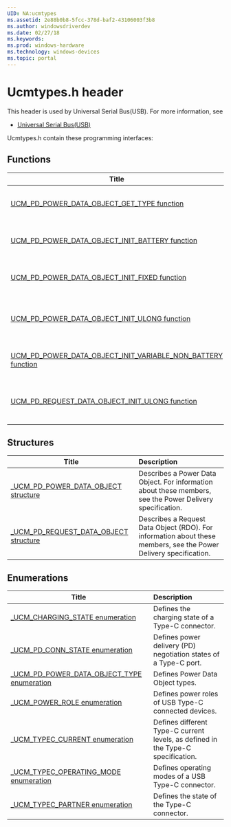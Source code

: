 ```yaml
---
UID: NA:ucmtypes
ms.assetid: 2e88b0b8-5fcc-378d-baf2-43106003f3b8
ms.author: windowsdriverdev
ms.date: 02/27/18
ms.keywords: 
ms.prod: windows-hardware
ms.technology: windows-devices
ms.topic: portal
---
```


# Ucmtypes.h header



This header is used by Universal Serial Bus(USB). For more information, see
- [Universal Serial Bus(USB)](../_usbref/index.md)

Ucmtypes.h contain these programming interfaces:


## Functions

| Title   | Description   |
| ---- |:---- |
| [UCM_PD_POWER_DATA_OBJECT_GET_TYPE function](nf-ucmtypes-ucm_pd_power_data_object_get_type.md) | Retrieves the type of Power Data Object from the UCM_PD_POWER_DATA_OBJECT structure. |
| [UCM_PD_POWER_DATA_OBJECT_INIT_BATTERY function](nf-ucmtypes-ucm_pd_power_data_object_init_battery.md) | Initializes a UCM_PD_POWER_DATA_OBJECT structure as a Battery Supply type Power Data Object. |
| [UCM_PD_POWER_DATA_OBJECT_INIT_FIXED function](nf-ucmtypes-ucm_pd_power_data_object_init_fixed.md) | Initializes a to the UCM_PD_POWER_DATA_OBJECT for a Fixed Supply type Power Data Object. |
| [UCM_PD_POWER_DATA_OBJECT_INIT_ULONG function](nf-ucmtypes-ucm_pd_power_data_object_init_ulong.md) | Initializes a UCM_PD_POWER_DATA_OBJECT structure by interpreting Power Data Object values and sets each field correctly. |
| [UCM_PD_POWER_DATA_OBJECT_INIT_VARIABLE_NON_BATTERY function](nf-ucmtypes-ucm_pd_power_data_object_init_variable_non_battery.md) | Initializes a UCM_PD_POWER_DATA_OBJECT structure as a Variable Supply Non Battery type Power Data Object. |
| [UCM_PD_REQUEST_DATA_OBJECT_INIT_ULONG function](nf-ucmtypes-ucm_pd_request_data_object_init_ulong.md) | Initializes a UCM_PD_REQUEST_DATA_OBJECT structure by interpreting Request Data Object values and sets each field correctly. |

## Structures

| Title   | Description   |
| ---- |:---- |
| [_UCM_PD_POWER_DATA_OBJECT structure](ns-ucmtypes-_ucm_pd_power_data_object.md) | Describes a Power Data Object. For information about these members, see the Power Delivery specification. |
| [_UCM_PD_REQUEST_DATA_OBJECT structure](ns-ucmtypes-_ucm_pd_request_data_object.md) | Describes a Request Data Object (RDO). For information about these members, see the Power Delivery specification. |

## Enumerations

| Title   | Description   |
| ---- |:---- |
| [_UCM_CHARGING_STATE enumeration](ne-ucmtypes-_ucm_charging_state.md) | Defines the charging state of a Type-C connector. |
| [_UCM_PD_CONN_STATE enumeration](ne-ucmtypes-_ucm_pd_conn_state.md) | Defines power delivery (PD) negotiation states of a Type-C port. |
| [_UCM_PD_POWER_DATA_OBJECT_TYPE enumeration](ne-ucmtypes-_ucm_pd_power_data_object_type.md) | Defines Power Data Object types. |
| [_UCM_POWER_ROLE enumeration](ne-ucmtypes-_ucm_power_role.md) | Defines power roles of USB Type-C connected devices. |
| [_UCM_TYPEC_CURRENT enumeration](ne-ucmtypes-_ucm_typec_current.md) | Defines different Type-C current levels, as defined in the Type-C specification. |
| [_UCM_TYPEC_OPERATING_MODE enumeration](ne-ucmtypes-_ucm_typec_operating_mode.md) | Defines operating modes of a USB Type-C connector. |
| [_UCM_TYPEC_PARTNER enumeration](ne-ucmtypes-_ucm_typec_partner.md) | Defines the state of the Type-C connector. |
